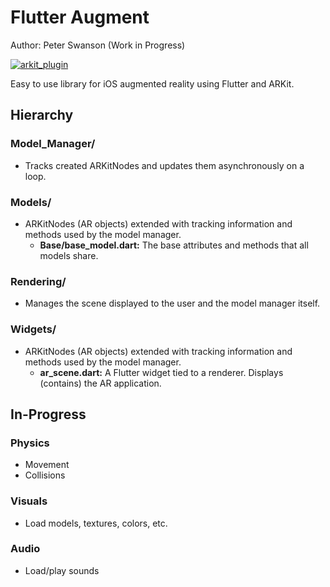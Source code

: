 # Flutter Augment

Author: Peter Swanson
(Work in Progress)

[![arkit_plugin](https://img.shields.io/badge/arkit_plugin-0.2.1-green.svg)](https://pub.dev/packages/arkit_plugin)

Easy to use library for iOS augmented reality using Flutter and ARKit.

## Hierarchy

### Model_Manager/

* Tracks created ARKitNodes and updates them asynchronously on a loop.

### Models/

* ARKitNodes (AR objects) extended with tracking information and methods used by the model manager.
  * **Base/base_model.dart:** The base attributes and methods that all models share.

### Rendering/

* Manages the scene displayed to the user and the model manager itself.

### Widgets/

* ARKitNodes (AR objects) extended with tracking information and methods used by the model manager.
  * **ar_scene.dart:** A Flutter widget tied to a renderer. Displays (contains) the AR application.

## In-Progress

### Physics

* Movement
* Collisions

### Visuals

* Load models, textures, colors, etc.

### Audio

* Load/play sounds
